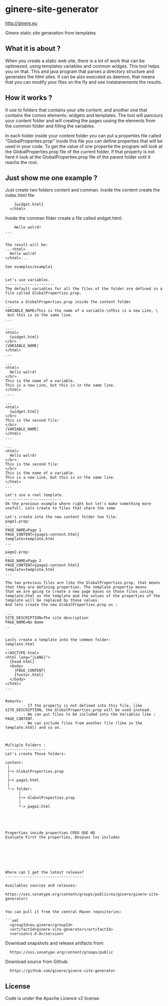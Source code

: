 <!---
 Licensed to the Apache Software Foundation (ASF) under one or more
 contributor license agreements.  See the NOTICE file distributed with
 this work for additional information regarding copyright ownership.
 The ASF licenses this file to You under the Apache License, Version 2.0
 (the "License"); you may not use this file except in compliance with
 the License.  You may obtain a copy of the License at

      http://www.apache.org/licenses/LICENSE-2.0

 Unless required by applicable law or agreed to in writing, software
 distributed under the License is distributed on an "AS IS" BASIS,
 WITHOUT WARRANTIES OR CONDITIONS OF ANY KIND, either express or implied.
 See the License for the specific language governing permissions and
 limitations under the License.
-->

ginere-site-generator
====================
http://ginere.eu

Ginere static site generation from templates


What it is about ?
-----------------------------------
When you create a static web site, there is a lot of work that can be
optimezed, using templates variables and common widges. This tool helps
you on that.
This and java program that parses a directory structure and generates
the html sites. It can be also executed as daemon, that means that you
can modify your flies on the fly and see instatanements the results.

How it works ?
-----------------------------------
It use to folders that contains your site content, and another one
that contains the comon elements: widgets and templates.
The tool will parcours your content folder and will creating the pages
ussing the elements from the common folder and filling the variables.

In each folder inside your content folder you can put a properties
file called "GlobalProperties.prop" inside this file you can define
properties that will be used in your code. To get the value of one
propertie the program will look at the GlobalProperties.prop file of
the current folder, if that property is not here it look at the
GlobalProperties.prop file of the parent folder until it reachs the
root.

Just show me one example ?
-----------------------------------

Just create two folders content and comman. Inside the content create
the index.html file

```<html>
	{widget.html}
  </html>
```

Inside the comman filder create a file called widget.html:

```
	Hello wolrd!
...


The result will be:
...<html>
  Hello wolrd!
</html>...

See examples/example1


Let's use variables.
----------------------
The default variables for all the files of the folder are defined in a file called GlobalProperties.prop.

Create a GlobalProperties.prop inside the content folder
...
VARIABLE_NAME=This is the name of a variable.\nThis is a new Line, \
 but this is in the same line.
...

....
<html>
  {widget.html}
</br>
|VARIABLE_NAME|
</html>
...

...
<html>
  Hello wolrd!
</br>
This is the name of a variable.
This is a new Line, but this is in the same line.
</html>
....

...
<html>
  {widget.html}
</br>
This is the second file:
</br>
|VARIABLE_NAME|
</html>
...

...
<html>
  Hello wolrd!
</br>
This is the second file:
</br>
This is the name of a variable.
This is a new Line, but this is in the same line.
</html>
...

Let's use a real template.
-------------------------
Ok the previous example where right but let's make something more usefull. Lets create to files that share the same 

Let's create into the new content folder two file:
page1.prop:
...
PAGE_NAME=Page 1
PAGE_CONTENT={page1-content.html}
template=template.html
...

page2.prop:
...
PAGE_NAME=Page 2
PAGE_CONTENT={page2-content.html}
template=template.html
...

The two previous files are like the GlobalProperties.prop, that means that they are defining properties. The template propertie means 
that we are going to create a new page bases on those files ussing template.html as the template and the values of the properties of the 
template will be replaced by those values.
And lets create the new GlobalProperties.prop as :

...
SITE_DESCRIPTION=The site description
PAGE_NAME=No Name
..


Lests create a template into the common folder:
template.html
...
<!DOCTYPE html>
<html lang="|LANG|">
  {head.html}
  <body>	
	|PAGE_CONTENT|	
	{footer.html}
  </body>
</html>
...


Remarks:
		- If the property is not defined into this file, like SITE_DESCRIPTION, the GlobalProperties.prop will be used instead.
		- We can put files to be included into the Variables like : PAGE_CONTENT.
		- We can include files from another file (like in the template.html) and so on.



Multiple Folders :
------------------
Let's create Those folders:

content:
 |
 ├─> GlobalProperties.prop
 |
 ├─> page1.html
 |
 └-> folder:
 	  |
	  ├─> GlobalProperties.prop
	  |
	  └-> page2.html





Properties inside properties CREO QUE NO
Evaluate First the properties, Despues los includes







Where can I get the latest release?
-----------------------------------

Availables sources and releases:

```
	https://oss.sonatype.org/content/groups/public/eu/ginere/ginere-site-generator/
```

You can pull it from the central Maven repositories:

```xml
  <groupId>eu.ginere</groupId>
  <artifactId>ginere-site-generator</artifactId>
  <version>1.0.0</version>
```

Download snapshots and release artifacts from:

```
  https://oss.sonatype.org/content/groups/public
```

Download source from Github:

```
  https://github.com/ginere/ginere-site-generator
```

License
-------
Code is under the Apache Licence v2 license.



